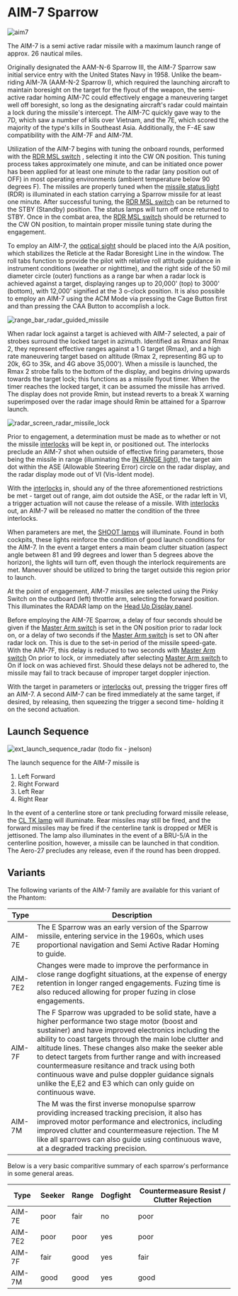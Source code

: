 # AIM-7 Sparrow

![aim7](../../img/aim7.jpg)

The AIM-7 is a semi active radar missile with a maximum launch range of approx. 26 nautical miles.

Originally designated the AAM-N-6 Sparrow III, the AIM-7 Sparrow saw initial service entry with the
United States Navy in 1958. Unlike the beam-riding AIM-7A (AAM-N-2 Sparrow I), which required the
launching aircraft to maintain boresight on the target for the flyout of the weapon, the semi-active
radar homing AIM-7C could effectively engage a maneuvering target well off boresight, so long as the
designating aircraft's radar could maintain a lock during the missile's intercept. The AIM-7C
quickly gave way to the 7D, which saw a number of kills over Vietnam, and the 7E, which scored the
majority of the type's kills in Southeast Asia. Additionally, the F-4E saw compatibility with the
AIM-7F and AIM-7M.

Utilization of the AIM-7 begins with tuning the onboard rounds, performed with the [RDR MSL
switch](../../cockpit/pilot/weapon_management.md#radar-missile-power-switch) , selecting it into the
CW ON position. This tuning process takes approximately one minute, and can be initiated once power
has been applied for at least one minute to the radar (any position out of OFF) in most operating
environments (ambient temperature below 90 degrees F). The missiles are properly tuned when the
[missile status light](../../cockpit/pilot/weapon_management.md#missile-status-lights) (RDR) is
illuminated in each station carrying a Sparrow missile for at least one minute. After successful
tuning, the [RDR MSL switch](../../cockpit/pilot/weapon_management.md#radar-missile-power-switch)
can be returned to the STBY (Standby) position. The status lamps will turn off once returned to
STBY. Once in the combat area, the [RDR MSL
switch](../../cockpit/pilot/weapon_management.md#radar-missile-power-switch) should be returned to
the CW ON position, to maintain proper missile tuning state during the engagement.

To employ an AIM-7,
the [optical sight](../../cockpit/pilot/dscg_controls.md#sight-mode-knob)
should be placed into the A/A position,
which stabilizes the Reticle at the Radar Boresight Line in the window. The roll
tabs function to provide the pilot with relative roll attitude guidance in
instrument conditions (weather or nighttime), and the right side of the 50 mil
diameter circle (outer) functions as a range bar when a radar lock is achieved
against a target, displaying ranges up to 20,000' (top) to 3000' (bottom), with
12,000' signified at the 3 o-clock position. It is also possible to employ an AIM-7 using the ACM
Mode via pressing the Cage Button first and than pressing the CAA Button to accomplish a lock.

![range_bar_radar_guided_missile](../../img/radar_missile_lock.jpg)

When radar lock against a target is achieved with AIM-7 selected, a pair of strobes surround the
locked target in azimuth. Identified as Rmax and Rmax 2, they represent effective ranges against a 1
G target (Rmax), and a high rate maneuvering target based on altitude (Rmax 2, representing 8G up to
20k, 6G to 35k, and 4G above 35,000'). When a missile is launched, the Rmax 2 strobe falls to the
bottom of the display, and begins driving upwards towards the target lock; this functions as a
missile flyout timer. When the timer reaches the locked target, it can be assumed the missile has
arrived. The display does not provide Rmin, but instead reverts to a break X warning superimposed
over the radar image should Rmin be attained for a Sparrow launch.

![radar_screen_radar_missile_lock](../../img/radar_screen_radar_missile_lock.jpg)

Prior to engagement, a determination must be made as to whether or not the missile
[interlocks](../../cockpit/pilot/weapon_management.md#interlock-switch) will be kept in, or
positioned out. The interlocks preclude an AIM-7 shot when outside of effective firing parameters,
those being the missile in range (illuminating the [IN RANGE
light](../../cockpit/pilot/dscg_controls.md#in-range-light)), the target aim dot within the ASE
(Allowable Steering Error) circle on the radar display, and the radar display mode out of VI
(Vis-Ident mode).

With the [interlocks](../../cockpit/pilot/weapon_management.md#interlock-switch) in, should any of
the three aforementioned restrictions be met - target out of range, aim dot outside the ASE, or the
radar left in VI, a trigger actuation will not cause the release of a missile. With
[interlocks](../../cockpit/pilot/weapon_management.md#interlock-switch) out, an AIM-7 will be
released no matter the condition of the three interlocks.

When parameters are met, the [SHOOT lamps](../../cockpit/pilot/overhead_indicators.md#shoot-lights)
will illuminate. Found in both cockpits, these lights reinforce the condition of good launch
conditions for the AIM-7. In the event a target enters a main beam clutter situation (aspect angle
between 81 and 99 degrees and lower than 5 degrees above the horizon), the lights will turn off,
even though the interlock requirements are met. Maneuver should be utilized to bring the target
outside this region prior to launch.

At the point of engagement, AIM-7 missiles are selected using the Pinky Switch on the outboard
(left) throttle arm, selecting the forward position. This illuminates the RADAR lamp on the [Head Up
Display panel](../../cockpit/pilot/weapon_management.md#head-up-display-indicators).

Before employing the AIM-7E Sparrow, a delay of four seconds should be given if the [Master Arm
switch](../../cockpit/pilot/weapon_management.md#master-arm-switch) is set in the ON position prior
to radar lock on, or a delay of two seconds if the [Master Arm
switch](../../cockpit/pilot/weapon_management.md#master-arm-switch) is set to ON after radar lock
on. This is due to the set-in period of the missile speed-gate. With the AIM-7F, this delay is
reduced to two seconds with [Master Arm
switch](../../cockpit/pilot/weapon_management.md#master-arm-switch) On prior to lock, or immediately
after selecting [Master Arm switch](../../cockpit/pilot/weapon_management.md#master-arm-switch) to
On if lock on was achieved first. Should these delays not be adhered to, the missile may fail to
track because of improper target doppler injection.

With the target in parameters or
[interlocks](../../cockpit/pilot/weapon_management.md#interlock-switch) out, pressing the trigger
fires off an AIM-7. A second AIM-7 can be fired immediately at the same target, if desired, by
releasing, then squeezing the trigger a second time- holding it on the second actuation.

## Launch Sequence

![ext_launch_sequence_radar](../../img/ext_launch_seq_radar.jpg) (todo fix - jnelson)

The launch sequence for the AIM-7 missile is

1. Left Forward
2. Right Forward
3. Left Rear
4. Right Rear

In the event of a centerline store or tank precluding forward missile release, the [CL TK
lamp](../../cockpit/pilot/weapon_management.md#centerline-tank-aboard-light) will illuminate. Rear
missiles may still be fired, and the forward missiles may be fired if the centerline tank is dropped
or MER is jettisoned. The lamp also illuminates in the event of a BRU-5/A in the centerline
position, however, a missile can be launched in that condition. The Aero-27 precludes any release,
even if the round has been dropped.

## Variants

The following variants of the AIM-7 family are available for this variant of the Phantom:

| Type  | Description |
|-------|-------------|
|AIM-7E | The E Sparrow was an early version of the Sparrow missile, entering service in the 1960s, which uses proportional navigation and Semi Active Radar Homing to guide. |
|AIM-7E2| Changes were made to improve the performance in close range dogfight situations, at the expense of energy retention in longer ranged engagements. Fuzing time is also reduced allowing for proper fuzing in close engagements. |
|AIM-7F | The F Sparrow was upgraded to be solid state, have a higher performance two stage motor (boost and sustainer) and have improved electronics including the ability to coast targets through the main lobe clutter and altitude lines. These changes also make the seeker able to detect targets from further range and with increased countermeasure resitance and track using both continuous wave and pulse doppler guidance signals unlike the E,E2 and E3 which can only guide on continuous wave.
|AIM-7M | The M was the first inverse monopulse sparrow providing increased tracking precision, it also has improved motor performance and electronics, including improved clutter and countermeasure rejection. The M like all sparrows can also guide using continuous wave, at a degraded tracking precision.

Below is a very basic comparitive summary of each sparrow's performance in some general areas.

| Type  | Seeker | Range | Dogfight | Countermeasure Resist / Clutter Rejection |
|-------|--------|-------|----------|-----------------------|
|AIM-7E |poor    |fair   |no        |poor                   |
|AIM-7E2|poor    |poor   |yes       |poor                   |
|AIM-7F |fair    |good   |yes       |fair                   |
|AIM-7M |good    |good   |yes       |good                   |
